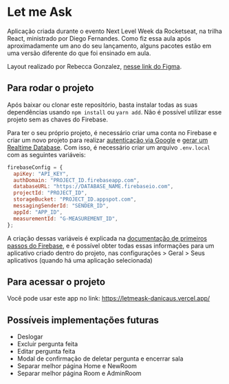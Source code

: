 # Let me Ask

Aplicação criada durante o evento Next Level Week da Rocketseat, na trilha React, ministrado por Diego Fernandes. Como fiz essa aula após aproximadamente um ano do seu lançamento, alguns pacotes estão em uma versão diferente do que foi ensinado em aula.

Layout realizado por Rebecca Gonzalez, [nesse link do Figma](https://www.figma.com/community/file/1009824839797878169).

## Para rodar o projeto

Após baixar ou clonar este repositório, basta instalar todas as suas dependências usando `npm install` ou `yarn add`. Não é possível utilizar esse projeto sem as chaves do Firebase.

Para ter o seu próprio projeto, é necessário criar uma conta no Firebase e criar um novo projeto para realizar [autenticação via Google](https://firebase.google.com/docs/auth/web/start?authuser=0&hl=pt#web-version-8) e [gerar um Realtime Database](https://firebase.google.com/docs/database/web/start?authuser=0&hl=pt#web-version-8). Com isso, é necessário criar um arquivo `.env.local` com as seguintes variáveis:

```JavaScript
firebaseConfig = {
  apiKey: "API_KEY",
  authDomain: "PROJECT_ID.firebaseapp.com",
  databaseURL: "https://DATABASE_NAME.firebaseio.com",
  projectId: "PROJECT_ID",
  storageBucket: "PROJECT_ID.appspot.com",
  messagingSenderId: "SENDER_ID",
  appId: "APP_ID",
  measurementId: "G-MEASUREMENT_ID",
};
```

A criação dessas variáveis é explicada na [documentação de primeiros passos do Firebase](https://firebase.google.com/docs/database/web/start?authuser=0&hl=pt#initialize_the_javascript_sdk), e é possível obter todas essas informações para um aplicativo criado dentro do projeto, nas configurações > Geral > Seus aplicativos (quando há uma aplicação selecionada)

## Para acessar o projeto

Você pode usar este app no link: https://letmeask-danicaus.vercel.app/


## Possíveis implementações futuras

- Deslogar
- Excluir pergunta feita
- Editar pergunta feita
- Modal de confirmação de deletar pergunta e encerrar sala
- Separar melhor página Home e NewRoom
- Separar melhor página Room e AdminRoom